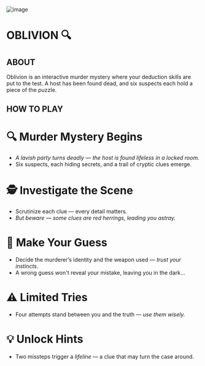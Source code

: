 ![image](https://github.com/user-attachments/assets/594b0ac8-6604-4f3c-83c9-d27466244f38)

# OBLIVION 🔍

## ABOUT
Oblivion is an interactive murder mystery where your deduction skills are put to the test. A host has been found dead, and six suspects each hold a piece of the puzzle.

## HOW TO PLAY
# 🔍 Murder Mystery Begins

- *A lavish party turns deadly — the host is found lifeless in a locked room.*
- Six suspects, each hiding secrets, and a trail of cryptic clues emerge.

# 🕵️ Investigate the Scene
- Scrutinize each clue — every detail matters.
- *But beware — some clues are red herrings, leading you astray.*

# 🎯 Make Your Guess
- Decide the murderer’s identity and the weapon used — *trust your instincts*.
- A wrong guess won't reveal your mistake, leaving you in the dark...

# ⚠️ Limited Tries
- Four attempts stand between you and the truth — *use them wisely.*

# 💡 Unlock Hints
- Two missteps trigger a *lifeline* — a clue that may turn the case around.
